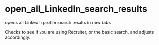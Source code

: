 # open_all_LinkedIn_search_results
opens all LinkedIn profile search results in new tabs

Checks to see if you are using Recruiter, or the basic search, and adjusts accordingly. 
